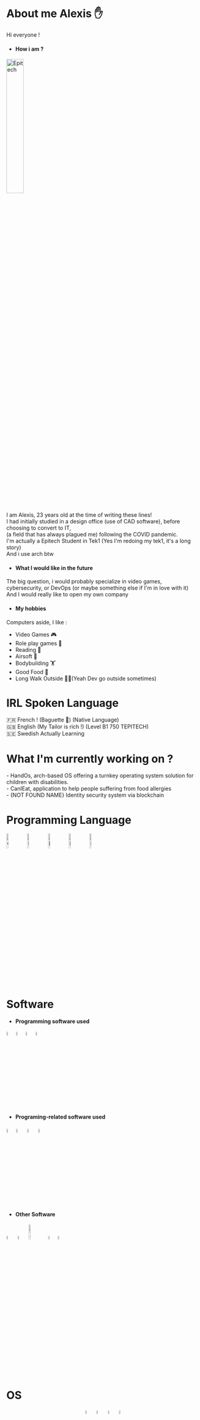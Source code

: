 <h1>About me Alexis ✋ </h1>
Hi everyone ! <br>

- <h4>How i am ?</h4>
<img src="https://newsroom.ionis-group.com/wp-content/uploads/2023/09/EPI-LOGO-2023-QUADRI.png" alt="Epitech" width=30% height=30%>

I am Alexis, 23 years old at the time of writing these lines! <br>
I had initially studied in a design office (use of CAD software), before choosing to convert to IT, <br>
(a field that has always plagued me) following the COVID pandemic. <br>
I'm actually a Epitech Student in Tek1 (Yes I'm redoing my tek1, it's a long story) <br>
And i use arch btw <br>

- <h4>What I would like in the future</h4>
The big question, i would probably specialize in video games, cybersecurity, or DevOps (or maybe something else if I'm in love with it) <br>
And I would really like to open my own company <br>

- <h4>My hobbies</h4>
Computers aside, I like :

- Video Games 🎮
- Role play games 🎲
- Reading 📘
- Airsoft 🔫
- Bodybuilding 🏋️
- Good Food 🍔
- Long Walk Outside 🚶‍♂️(Yeah Dev go outside sometimes)

<h1>IRL Spoken Language</h1>
🇫🇷 French ! (Baguette 🥖)  (Native Language) <br>
🇬🇧 English (My Tailor is rich !)  (Level B1 750 TEPITECH) <br>
🇸🇪 Swedish Actually Learning <br>

<h1> What I'm currently working on ?</h1>
- HandOs, arch-based OS offering a turnkey operating system solution for children with disabilities. <br>
- CanIEat, application to help people suffering from food allergies <br>
- {NOT FOUND NAME} Identity security system via blockchain <br>

<h1>Programming Language</h1>

<img src="https://www.britefish.net/wp-content/uploads/2019/07/logo-c-1.png" alt="C" width=10% height=10%> <img src="https://upload.wikimedia.org/wikipedia/commons/6/61/HTML5_logo_and_wordmark.svg" alt="HTML" width=10% height=10%> <img src="https://upload.wikimedia.org/wikipedia/commons/c/c3/Python-logo-notext.svg" alt="Python" width=10% height=10%> <img src="https://upload.wikimedia.org/wikipedia/commons/7/7e/Ren’Py_Logo_6-13-6_200x307px.png" alt="Renpy" width=10% height=10%> <img src="https://upload.wikimedia.org/wikipedia/commons/4/48/Markdown-mark.svg?uselang=fr" alt="Markdown" width=10% height=10%>

<h1>Software</h1>

<!--- On part sur une base de "Titre principal pour les soft, et on fait un - h4 a chaque sous titre> Titre principal "Software" Et on detaille en petit groupe pour le reste. On refera un h1 pour les os --->

- <h4>Programming software used</h4>
<img src="https://upload.wikimedia.org/wikipedia/commons/thumb/9/9a/Visual_Studio_Code_1.35_icon.svg/langfr-1024px-Visual_Studio_Code_1.35_icon.svg.png" alt="VSCode" width=5% height=5%><img src="https://upload.wikimedia.org/wikipedia/commons/9/9f/Vimlogo.svg" alt="Vim" width=5% height=5%><img src="https://developer.apple.com/assets/elements/icons/xcode-12/xcode-12-96x96_2x.png" alt="Xcode" width=5% height=5%><img src="https://upload.wikimedia.org/wikipedia/commons/thumb/6/62/Clion.svg/1200px-Clion.svg.png" alt="Clion" width=5% height=5%>

- <h4>Programing-related software used</h4>
<img src="https://upload.wikimedia.org/wikipedia/commons/thumb/9/95/Font_Awesome_5_brands_github.svg/langfr-1024px-Font_Awesome_5_brands_github.svg.png" alt="GitHub" width=5% height=5%><img src="https://grafikart.fr/uploads/icons/git.png" alt="Git" width=5% height=5%>
<img src="https://upload.wikimedia.org/wikipedia/commons/b/b3/Terminalicon2.png" alt="Terminal" width=5% height=5%>
<img src="https://upload.wikimedia.org/wikipedia/commons/a/ae/Github-desktop-logo-symbol.svg" alt="Github desktop" width=5% height=5%>

- <h4>Other Software</h4>
<img src="https://www.leptidigital.fr/logiciels/wp-content/uploads/2022/12/logo-trello.jpg" alt="Trello" width=5% height=5%> <img src="https://upload.wikimedia.org/wikipedia/commons/0/0c/Microsoft_Office_logo_%282013–2019%29.svg" alt="Office" width=5% height=5%>
<img src="https://www.cefim.eu/wp-content/uploads/2014/03/reload.cefim.eu-mind-mapping-application-xmind-xmind-logo-768x277.png.webp" alt="Xmind" width=10% height=10%><img src="https://upload.wikimedia.org/wikipedia/commons/9/98/Microsoft_Project_%282019–present%29.svg" alt="Project" width=5% height=5%><img src="https://upload.wikimedia.org/wikipedia/commons/thumb/e/e9/Notion-logo.svg/langfr-1024px-Notion-logo.svg.png" alt="Notion" width=5% height=5%>


<h1>OS</h1>
<div style="text-align: center;">
    <img src="https://cdn.prod.website-files.com/620ab0352873b0fd6f9428de/66467be0da27b14fe731a6dd_Apple-Icone.png" alt="MacOS" width="5%" height="5%" style="display: inline-block;"/>
    <img src="https://upload.wikimedia.org/wikipedia/commons/5/5f/Windows_logo_-_2012.svg" alt="Windows" width="5%" height="5%" style="display: inline-block;"/>
    <img src="https://upload.wikimedia.org/wikipedia/commons/3/3f/Fedora_logo.svg" alt="Fedora" width="5%" height="5%" style="display: inline-block;"/>
    <img src="https://cdn0.iconfinder.com/data/icons/flat-round-system/512/archlinux-512.png" alt="Arch" width="5%" height="5%" style="display: inline-block;"/>
</div>



<h1>Github Stats</h1>

[![Anurag's GitHub stats](https://github-readme-stats.vercel.app/api?username=aldbg74)](https://github.com/anuraghazra/github-readme-stats)
[![Top Langs](https://github-readme-stats.vercel.app/api/top-langs/?username=aldbg74)](https://github.com/anuraghazra/github-readme-stats)

<!---
Aldbg74/Aldbg74 is a ✨ special ✨ repository because its `README.md` (this file) appears on your GitHub profile.
You can click the Preview link to take a look at your changes.
--->
